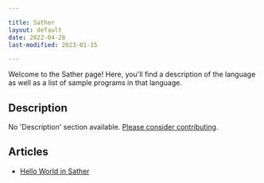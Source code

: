 ```yaml
---

title: Sather
layout: default
date: 2022-04-28
last-modified: 2023-01-15

---
```


Welcome to the Sather page! Here, you'll find a description of the language as well as a list of sample programs in that language.

## Description

No 'Description' section available. [Please consider contributing](https://github.com/TheRenegadeCoder/sample-programs-website).

## Articles

- [Hello World in Sather](https://sampleprograms.io/projects/hello-world/sather)